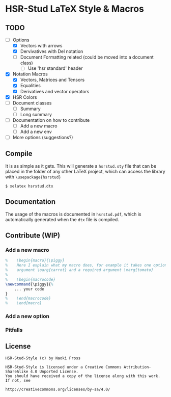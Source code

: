 # HSR-Stud LaTeX Style & Macros

## TODO
- [ ] Options
  - [X] Vectors with arrows
  - [X] Dervivatives with Del notation
  - [ ] Document Formatting related (could be moved into a document class)
    - [ ] Use 'hsr standard' header
- [X] Notation Macros
  - [X] Vectors, Matrices and Tensors
  - [X] Equalities
  - [X] Derivatives and vector operators
- [X] HSR Colors
- [ ] Document classes
  - [ ] Summary
  - [ ] Long summary
- [ ] Documentation on how to contribute
  - [ ] Add a new macro
  - [ ] Add a new env
- [ ] More options (suggestions?)

## Compile
It is as simple as it gets. 
This will generate a `hsrstud.sty` file that can be placed in the folder of any other LaTeX project,
which can access the library with `\usepackage{hsrstud}`
```
$ xelatex hsrstud.dtx
```

## Documentation
The usage of the macros is documented in `hsrstud.pdf`, which is automatically generated when
the `dtx` file is compiled.

## Contribute (WIP)
### Add a new macro
```latex
%    \begin{macro}{\piggy}
%    Here I explain what my macro does, for example it takes one optional
%    argument \oarg{carrot} and a required argument \marg{tomato}
%
%    \begin{macrocode}
\newcommand{\piggy}{%
    ... your code
}
%    \end{macrocode}
%    \end{macro}
```
### Add a new option
### Pitfalls

## License
```
HSR-Stud-Style (c) by Naoki Pross

HSR-Stud-Style is licensed under a Creative Commons Attribution-ShareAlike 4.0 Unported License.
You should have received a copy of the license along with this work. If not, see

http://creativecommons.org/licenses/by-sa/4.0/
```
